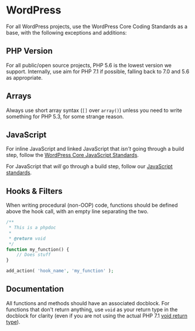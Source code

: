# WordPress

For all WordPress projects, use the WordPress Core Coding Standards as a base, with the following exceptions and additions:

## PHP Version

For all public/open source projects, PHP 5.6 is the lowest version we support. Internally, use aim for PHP 7.1 if possible, falling back to 7.0 and 5.6 as appropriate.

## Arrays

Always use short array syntax (`[]` over `array()`) unless you need to write something for PHP 5.3, for some strange reason.

## JavaScript

For inline JavaScript and linked JavaScript that _isn't_ going through a build step, follow the [WordPress Core JavaScript Standards](https://make.wordpress.org/core/handbook/best-practices/coding-standards/javascript/).

For JavaScript that _will_ go through a build step, follow our [JavaScript standards](javascript.md).

## Hooks & Filters

When writing procedural (non-OOP) code, functions should be defined above the hook call, with an empty line separating the two.

```php
/**
 * This is a phpdoc
 *
 * @return void
 */
function my_function() {
	// Does stuff
}

add_action( 'hook_name', 'my_function' );
```

## Documentation

All functions and methods should have an associated docblock. For functions that don't return anything, use `void` as your return type in the docblock for clarity (even if you are not using the actual PHP 7.1 [void return type](http://php.net/manual/en/migration71.new-features.php#migration71.new-features.void-functions)).
